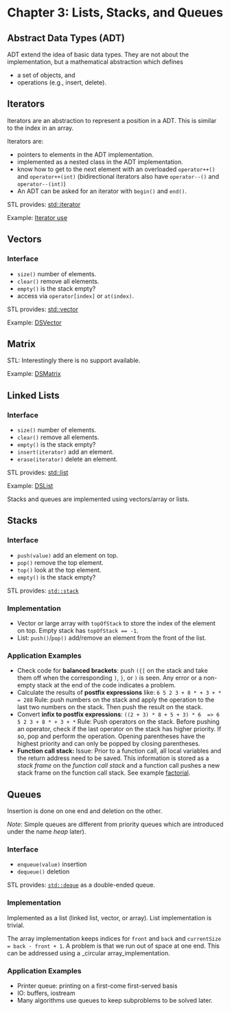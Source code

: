 # Chapter 3: Lists, Stacks, and Queues 

## Abstract Data Types (ADT)

ADT extend the idea of basic data types. They are not about the 
implementation, but a mathematical abstraction which defines

* a set of objects, and
* operations (e.g., insert, delete).

## Iterators

Iterators are an abstraction to represent a position in a ADT. This is similar to the index in 
an array.

Iterators are:
* pointers to elements in the ADT implementation.
* implemented as a nested class in the ADT implementation.
* know how to get to the next element with an overloaded `operator++()` and `operator++(int)` 
  (bidirectional iterators also have `operator--()` and `operator--(int)`)
* An ADT can be asked for an iterator with `begin()` and `end()`.

STL provides: [std::iterator](https://cplusplus.com/reference/iterator/iterator/?kw=iterator)

Example: [Iterator use](Iterator)

## Vectors

### Interface
* `size()` number of elements.
* `clear()` remove all elements.
* `empty()` is the stack empty?
* access via `operator[index]` or `at(index)`.

STL provides: [std::vector](https://cplusplus.com/reference/vector/vector/)

Example: [DSVector](DSVector)

## Matrix

STL: Interestingly there is no support available.

Example: [DSMatrix](DSMatrix)

## Linked Lists

### Interface
* `size()` number of elements.
* `clear()` remove all elements.
* `empty()` is the stack empty?
* `insert(iterator)` add an element.
* `erase(iterator)` delete an element.

STL provides: [std::list](https://cplusplus.com/reference/list/list/)

Example: [DSList](DSList) 


Stacks and queues are implemented using vectors/array or lists. 

## Stacks

### Interface
* `push(value)` add an element on top.
* `pop()`  remove the top element.
* `top()` look at the top element.
* `empty()` is the stack empty?

STL provides: [`std::stack`](https://cplusplus.com/reference/stack/stack/)

### Implementation
* Vector or large array with `topOfStack` to store the index of the element on top. Empty stack has `topOfStack == -1`.
* List: `push()`/`pop()` add/remove an element from the front of the list.

### Application Examples
* Check code for **balanced brackets**: push `({[` on the stack and take them off when the corresponding `)`, `}`, or
  `)` is seen. Any error or a non-empty stack at the end of the code indicates a problem.
* Calculate the results of **postfix expressions** like: `6 5 2 3 + 8 * + 3 + * = 288`
  Rule: push numbers on the stack and apply the operation to the last two numbers on the stack. Then push the
  result on the stack.
* Convert **infix to postfix expressions**: `((2 + 3) * 8 + 5 + 3) * 6  => 6 5 2 3 + 8 * + 3 + *`
  Rule: Push operators on the stack. Before pushing an operator, check if the last operator on the stack has higher priority.
  If so, pop and perform the operation. Opening parentheses have the highest priority and can only be 
  popped by closing parentheses.
* **Function call stack:** Issue: Prior to a function call, all local variables and the return address need to be saved.
  This information is stored as a _stack frame_ on the _function call stack_ 
  and a function call pushes a new stack frame on the function call stack.
  See example [factorial](../Chapter1_Overview/factorial).


## Queues

Insertion is done on one end and deletion on the other.

_Note_: Simple queues are different from priority queues which are introduced under the name _heap_ later).

### Interface
* `enqueue(value)` insertion
* `dequeue()` deletion

STL provides: [`std::deque`](https://cplusplus.com/reference/deque/deque/) as a double-ended queue.

### Implementation

Implemented as a list (linked list, vector, or array). List implementation is trivial.

The array implementation keeps indices for `front` and `back` and `currentSize = back - front + 1`. A problem is that we run out of space at one end. This can be addressed using a _circular array_implementation.

### Application Examples

* Printer queue: printing on a first-come first-served basis
* IO: buffers, iostream 
* Many algorithms use queues to keep subproblems to be solved later.







